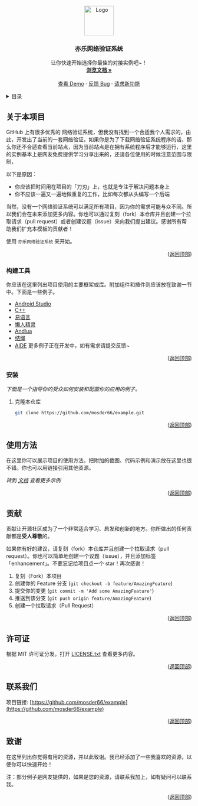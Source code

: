 <div id="top"></div>

<!-- 项目 LOGO -->
<br />
<div align="center">
  <a href="https://0el.cc">
    <img src="https://s21.ax1x.com/2024/03/13/pFcycss.png" alt="Logo" width="80" height="80">
  </a>

  <h3 align="center">亦乐网络验证系统</h3>

  <p align="center">
    让你快速开始选择你最佳的对接实例吧~！
    <br />
    <a href="https://github.com/mosder66/example"><strong>浏览文档 »</strong></a>
    <br />
    <br />
    <a href="https://github.com/mosder66/example">查看 Demo</a>
    ·
    <a href="https://github.com/mosder66/example/issues">反馈 Bug</a>
    ·
    <a href="hhttps://github.com/mosder66/example/issues">请求新功能</a>
  </p>
</div>



<!-- 目录 -->
<details>
  <summary>目录</summary>
  <ol>
    <li>
      <a href="#关于本项目">关于本项目</a>
      <ul>
        <li><a href="#构建工具">构建工具</a></li>
      </ul>
    </li>
    <li>
      <a href="#开始">开始</a>
      <ul>
        <li><a href="#依赖">依赖</a></li>
        <li><a href="#安装">安装</a></li>
      </ul>
    </li>
    <li><a href="#使用方法">使用方法</a></li>
    <li><a href="#贡献">贡献</a></li>
    <li><a href="#许可证">许可证</a></li>
    <li><a href="#联系我们">联系我们</a></li>
    <li><a href="#致谢">致谢</a></li>
  </ol>
</details>



<!-- 关于本项目 -->
## 关于本项目

GitHub 上有很多优秀的 网络验证系统，但我没有找到一个合适我个人需求的，由此，开发出了当前的一套网络验证，如果你是为了下载网络验证系统程序的话，那么你还不合适查看当前站点，因为当前站点是在拥有系统程序后才能够运行，这里的实例基本上是网友免费提供学习分享出来的，还请各位使用的时候注意范围与限制，

以下是原因：
* 你应该把时间用在项目的「刀刃」上，也就是专注于解决问题本身上
* 你不应该一遍又一遍地做重复的工作，比如每次都从头编写一个后端

当然，没有一个网络验证系统可以满足所有项目，因为你的需求可能与众不同。所以我们会在未来添加更多内容。你也可以通过复刻（fork）本仓库并且创建一个拉取请求（pull request）或者创建议题（issue）来向我们提出建议。感谢所有帮助我们扩充本模板的贡献者！

使用 `亦乐网络验证系统` 来开始。

<p align="right">(<a href="#top">返回顶部</a>)</p>



### 构建工具

你应该在这里列出项目使用的主要框架或库。附加组件和插件则应该放在致谢一节中。下面是一些例子。

* [Android Studio](https://developer.android.com/studio)
* [C++]()
* [易语言](https://www.eyuyan.com/)
* [懒人精灵](http://www.lrappsoft.com/)
* [Andlua]()
* [结绳]()
* [AIDE](https://getbootstrap.com)
更多例子正在开发中，如有需求请提交反馈~

<p align="right">(<a href="#top">返回顶部</a>)</p>


### 安装

_下面是一个指导你的受众如何安装和配置你的应用的例子。_
1. 克隆本仓库
   ```sh
   git clone https://github.com/mosder66/example.git
   ```

<p align="right">(<a href="#top">返回顶部</a>)</p>



<!-- 使用方法 示例 -->
## 使用方法

在这里你可以展示项目的使用方法。把附加的截图、代码示例和演示放在这里也很不错。你也可以用链接引用其他资源。

_转到 [文档](https://github.com/mosder66/example) 查看更多示例_

<p align="right">(<a href="#top">返回顶部</a>)</p>


<!-- 贡献 -->
## 贡献

贡献让开源社区成为了一个非常适合学习、启发和创新的地方。你所做出的任何贡献都是**受人尊敬**的。

如果你有好的建议，请复刻（fork）本仓库并且创建一个拉取请求（pull request）。你也可以简单地创建一个议题（issue），并且添加标签「enhancement」。不要忘记给项目点一个 star！再次感谢！

1. 复刻（Fork）本项目
2. 创建你的 Feature 分支 (`git checkout -b feature/AmazingFeature`)
3. 提交你的变更 (`git commit -m 'Add some AmazingFeature'`)
4. 推送到该分支 (`git push origin feature/AmazingFeature`)
5. 创建一个拉取请求（Pull Request）

<p align="right">(<a href="#top">返回顶部</a>)</p>



<!-- 许可证 -->
## 许可证

根据 MIT 许可证分发。打开 [LICENSE.txt](LICENSE.txt) 查看更多内容。


<p align="right">(<a href="#top">返回顶部</a>)</p>



<!-- 联系我们 -->
## 联系我们

项目链接: [https://github.com/mosder66/example](https://github.com/mosder66/example)

<p align="right">(<a href="#top">返回顶部</a>)</p>



<!-- 致谢 -->
## 致谢

在这里列出你觉得有用的资源，并以此致谢。我已经添加了一些我喜欢的资源，以便你可以快速开始！

注：部分例子是网友提供的，如果是您的资源，请联系我加上，如有疑问可以联系我。
<p align="right">(<a href="#top">返回顶部</a>)</p>

